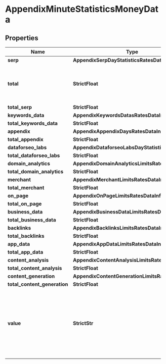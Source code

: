 # AppendixMinuteStatisticsMoneyData


## Properties

| Name | Type | Description | Notes |
|------------ | ------------- | ------------- | -------------|
**serp** | **AppendixSerpDayStatisticsRatesData** |  |[optional]|
**total** | **StrictFloat** | total amount of money deposited to your account |[optional]|
**total_serp** | **StrictFloat** |  |[optional]|
**keywords_data** | **AppendixKeywordsDatasRatesDataInfo** |  |[optional]|
**total_keywords_data** | **StrictFloat** |  |[optional]|
**appendix** | **AppendixAppendixDaysRatesDataInfo** |  |[optional]|
**total_appendix** | **StrictFloat** |  |[optional]|
**dataforseo_labs** | **AppendixDataforseoLabsDayStatisticsRatesData** |  |[optional]|
**total_dataforseo_labs** | **StrictFloat** |  |[optional]|
**domain_analytics** | **AppendixDomainAnalyticsLimitsRatesDataInfo** |  |[optional]|
**total_domain_analytics** | **StrictFloat** |  |[optional]|
**merchant** | **AppendixMerchantLimitsRatesDataInfo** |  |[optional]|
**total_merchant** | **StrictFloat** |  |[optional]|
**on_page** | **AppendixOnPageLimitsRatesDataInfo** |  |[optional]|
**total_on_page** | **StrictFloat** |  |[optional]|
**business_data** | **AppendixBusinessDataLimitsRatesDataInfo** |  |[optional]|
**total_business_data** | **StrictFloat** |  |[optional]|
**backlinks** | **AppendixBacklinksLimitsRatesDataInfo** |  |[optional]|
**total_backlinks** | **StrictFloat** |  |[optional]|
**app_data** | **AppendixAppDataLimitsRatesDataInfo** |  |[optional]|
**total_app_data** | **StrictFloat** |  |[optional]|
**content_analysis** | **AppendixContentAnalysisLimitsRatesDataInfo** |  |[optional]|
**total_content_analysis** | **StrictFloat** |  |[optional]|
**content_generation** | **AppendixContentGenerationLimitsRatesDataInfo** |  |[optional]|
**total_content_generation** | **StrictFloat** |  |[optional]|
**value** | **StrictStr** | time period for grouping<br>day in the yyyy-MM-dd format<br>minute in the yyyy-MM-dd HH:mm format |[optional]|